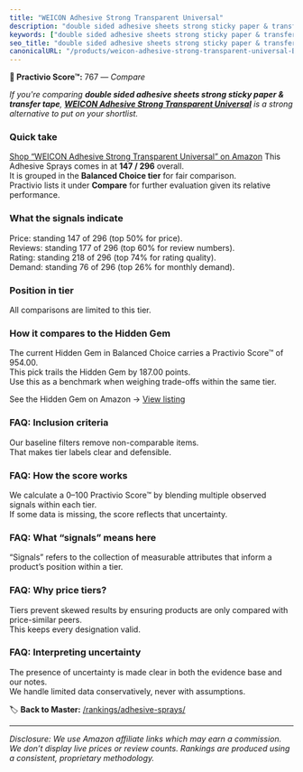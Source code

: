 ```yaml
---
title: "WEICON Adhesive Strong Transparent Universal"
description: "double sided adhesive sheets strong sticky paper & transfer tape: Data-driven ranking using the Practivio Score™. Positioned by quality, value, demand, findabi…"
keywords: ["double sided adhesive sheets strong sticky paper & transfer tape"]
seo_title: "double sided adhesive sheets strong sticky paper & transfer tape — Compare (2025)"
canonicalURL: "/products/weicon-adhesive-strong-transparent-universal-B0C9NPVTVJ/"
---
```


**🛒 Practivio Score™:** 767 — _Compare_


*If you're comparing **double sided adhesive sheets strong sticky paper & transfer tape**, **[WEICON Adhesive Strong Transparent Universal](https://www.amazon.com/dp/B0C9NPVTVJ?tag=practivio-20)** is a strong alternative to put on your shortlist.*
### Quick take
[Shop “WEICON Adhesive Strong Transparent Universal” on Amazon](https://www.amazon.com/dp/B0C9NPVTVJ?tag=practivio-20)
This Adhesive Sprays comes in at **147 / 296** overall.  
It is grouped in the **Balanced Choice tier** for fair comparison.  
Practivio lists it under **Compare** for further evaluation given its relative performance.

### What the signals indicate
Price: standing 147 of 296 (top 50% for price).  
Reviews: standing 177 of 296 (top 60% for review numbers).  
Rating: standing 218 of 296 (top 74% for rating quality).  
Demand: standing 76 of 296 (top 26% for monthly demand).

### Position in tier
All comparisons are limited to this tier.

### How it compares to the Hidden Gem
The current Hidden Gem in Balanced Choice carries a Practivio Score™ of 954.00.  
This pick trails the Hidden Gem by 187.00 points.  
Use this as a benchmark when weighing trade-offs within the same tier.  

See the Hidden Gem on Amazon → [View listing](https://www.amazon.com/dp/B000HBNU9K?tag=practivio-20)

### FAQ: Inclusion criteria
Our baseline filters remove non-comparable items.  
That makes tier labels clear and defensible.

### FAQ: How the score works
We calculate a 0–100 Practivio Score™ by blending multiple observed signals within each tier.  
If some data is missing, the score reflects that uncertainty.

### FAQ: What “signals” means here
“Signals” refers to the collection of measurable attributes that inform a product’s position within a tier.

### FAQ: Why price tiers?
Tiers prevent skewed results by ensuring products are only compared with price-similar peers.  
This keeps every designation valid.

### FAQ: Interpreting uncertainty
The presence of uncertainty is made clear in both the evidence base and our notes.  
We handle limited data conservatively, never with assumptions.

<!-- Missing template for Compare/CompareWithinPriceClass -->


🏷️ **Back to Master:** [/rankings/adhesive-sprays/](/rankings/adhesive-sprays/)

---
_Disclosure: We use Amazon affiliate links which may earn a commission. We don’t display live prices or review counts. Rankings are produced using a consistent, proprietary methodology._

